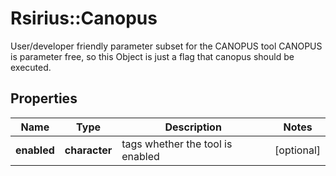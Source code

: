 # Rsirius::Canopus

User/developer friendly parameter subset for the CANOPUS tool  CANOPUS is parameter free, so this Object is just a flag that canopus should be executed.

## Properties
Name | Type | Description | Notes
------------ | ------------- | ------------- | -------------
**enabled** | **character** | tags whether the tool is enabled | [optional] 


